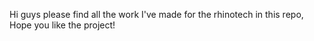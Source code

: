 Hi guys please find all the work I've made for the rhinotech in this repo,
Hope you like the project!
